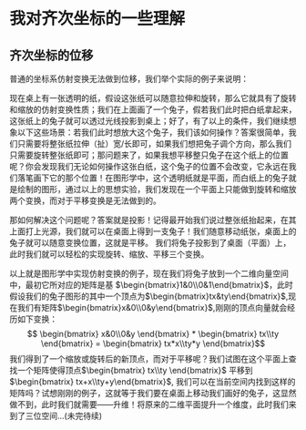 # 我对齐次坐标的一些理解

## 齐次坐标的位移
普通的坐标系仿射变换无法做到位移，我们举个实际的例子来说明：

现在桌上有一张透明的纸，假设这张纸可以随意拉伸和旋转，那么它就具有了旋转和缩放的仿射变换性质；我们在上面画了一个兔子，假若我们此时把白纸拿起来，这张纸上的兔子就可以透过光线投影到桌上；好了，有了以上的条件，我们继续想象以下这些场景：若我们此时想放大这个兔子，我们该如何操作？答案很简单，我们只需要将整张纸拉伸（扯）宽/长即可，如果我们想把兔子调个方向，那么我们只需要旋转整张纸即可；那问题来了，如果我想平移整只兔子在这个纸上的位置呢？你会发现我们无论如何操作这张白纸，这个兔子的位置不会改变，它永远在我们落笔画下它的那个位置！在图形学中，这个透明纸就是平面，而白纸上的兔子就是绘制的图形，通过以上的思想实验，我们发现在一个平面上只能做到旋转和缩放两个变换，而对于平移变换是无法做到的。

那如何解决这个问题呢？答案就是投影！记得最开始我们说过整张纸抬起来，在其上面打上光源，我们就可以在桌面上得到一支兔子！我们随意移动纸张，桌面上的兔子就可以随意变换位置，这就是平移。
我们将兔子投影到了桌面（平面）上，此时我们就可以轻松的实现旋转、缩放、平移三个变换。

以上就是图形学中实现仿射变换的例子，现在我们将兔子放到一个二维向量空间中，最初它所对应的矩阵是基 $\begin{bmatrix}1&0\\0&1\end{bmatrix}$，此时假设我们的兔子图形的其中一个顶点为$\begin{bmatrix}tx&ty\end{bmatrix}$,现在我们有矩阵$\begin{bmatrix}x&0\\0&y\end{bmatrix}$,刚刚的顶点向量就会经历如下变换：
$$ \begin{bmatrix}  x&0\\0&y  \end{bmatrix} * \begin{bmatrix} tx\\ty \end{bmatrix}  = \begin{bmatrix}
    tx*x\\ty*y
\end{bmatrix}$$
我们得到了一个缩放或旋转后的新顶点，而对于平移呢？我们试图在这个平面上查找一个矩阵使得顶点$\begin{bmatrix} tx\\ty  \end{bmatrix}$ 平移到 $\begin{bmatrix} tx+x\\ty+y\end{bmatrix}$, 我们可以在当前空间内找到这样的矩阵吗？试想刚刚的例子，这就等于我们要在桌面上移动我们画好的兔子，这显然做不到，此时我们就需要——升维！将原来的二维平面提升一个维度，此时我们来到了三位空间...(未完待续)

